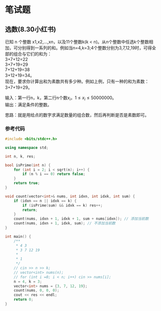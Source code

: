 # 笔试题

## 选数(8.30小红书)

已知 n 个整数 x1,x2,…,xn，以及11个整数k(k < n)。从n个整数中任选k个整数相加，可分别得到一系列的和。例如当n=4,k=3;4个整数分别为3,7,12,19时，可得全部的组合与它们的和为：<br>
3+7+12=22<br>
3+7+19=29<br>
7+12+19=38<br>
3+12+19=34。<br>
现在，要求你计算出和为素数共有多少种。例如上例，只有一种的和为素数：3+7+19=29。<br>

输入：第一行n，k，第二行n个数$x_i$，$1\le x_i \le 50000000$。<br>
输出：满足条件的整数。

思路：就是用给点的数字求满足数量的组合数，然后再判断是否是素数即可。

### 参考代码

```c++
#include <bits/stdc++.h>

using namespace std;

int n, k, res;

bool isPrime(int n) {
    for (int i = 2; i < sqrt(n); i++) {
        if (n % i == 0) return false;
    }
    return true;
}

void count(vector<int>& nums, int idxn, int idxk, int sum) {
    if (idxn == n || idxk == k) {
        if (isPrime(sum) && idxk == k) res++;
        return;
    }
    count(nums, idxn + 1, idxk + 1, sum + nums[idxn]); // 添加当前数
    count(nums, idxn + 1, idxk, sum); // 不添加当前数
}

int main() {
    /**
     * 4 3
     * 3 7 12 19
     * 
     * 1
     */
    // cin >> n >> k;
    // vector<int> nums(n);
    // for (int i =0; i < n; i++) cin >> nums[i];
    n = 4, k = 3;
    vector<int> nums = {3, 7, 12, 19};
    count(nums, 0, 0, 0);
    cout << res << endl;
    return 0;
}
```
